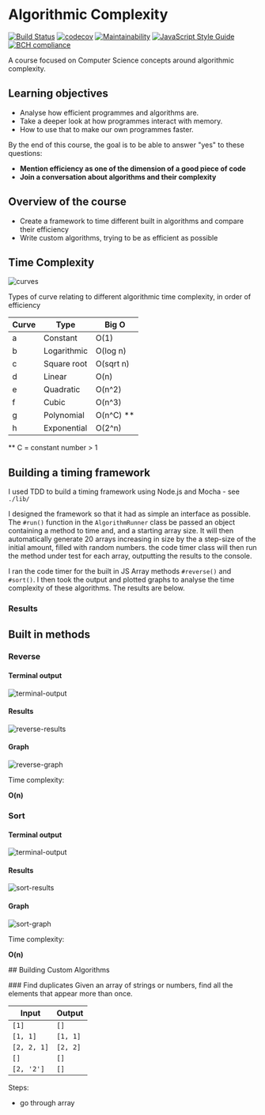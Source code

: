 Algorithmic Complexity
======================

[![Build Status](https://travis-ci.com/AJ8GH/algorithmic-complexity.svg?branch=main)](https://travis-ci.com/AJ8GH/algorithmic-complexity) [![codecov](https://codecov.io/gh/AJ8GH/algorithmic-complexity/branch/main/graph/badge.svg?token=NIRGH88CMT)](https://codecov.io/gh/AJ8GH/algorithmic-complexity) [![Maintainability](https://api.codeclimate.com/v1/badges/632627257c17ccb5d748/maintainability)](https://codeclimate.com/github/AJ8GH/algorithmic-complexity/maintainability) [![JavaScript Style Guide](https://img.shields.io/badge/code_style-standard-brightgreen.svg)](https://standardjs.com) [![BCH compliance](https://bettercodehub.com/edge/badge/AJ8GH/algorithmic-complexity?branch=main)](https://bettercodehub.com/)


A course focused on Computer Science concepts around algorithmic complexity.

## Learning objectives

* Analyse how efficient programmes and algorithms are.
* Take a deeper look at how programmes interact with memory.
* How to use that to make our own programmes faster.


By the end of this course, the goal is to be able to answer "yes" to these questions:

* **Mention efficiency as one of the dimension of a good piece of code**
* **Join a conversation about algorithms and their complexity**

## Overview of the course

* Create a framework to time different built in algorithms and compare their efficiency
* Write custom algorithms, trying to be as efficient as possible

## Time Complexity

![curves](images/curves.png)

Types of curve relating to different algorithmic time complexity, in order of efficiency

Curve | Type         | Big O
------|--------------|------
a     | Constant     | O(1)
b     | Logarithmic  | O(log n)
c     | Square root  | O(sqrt n)
d     | Linear       | O(n)
e     | Quadratic    | O(n^2)
f     | Cubic        | O(n^3)
g     | Polynomial   | O(n^C) **
h     | Exponential  | O(2^n)

** C = constant number > 1

## Building a timing framework

I used TDD to build a timing framework using Node.js and Mocha - see `./lib/`

I designed the framework so that it had as simple an interface as possible. The `#run()` function in the `AlgorithmRunner` class be passed an object containing a method to time and, and a starting array size. It will then automatically generate 20 arrays increasing in size by the a step-size of the initial amount, filled with random numbers. the code timer class will then run the method under test for each array, outputting the results to the console.

I ran the code timer for the built in JS Array methods `#reverse()` and `#sort()`. I then took the output and plotted graphs to analyse the time complexity of these algorithms. The results are below.


### Results

## Built in methods

### Reverse

#### Terminal output
![terminal-output](images/reverse-output-example.png)

#### Results
![reverse-results](images/reverse-results.png)

#### Graph
![reverse-graph](images/reverse-graph.png)

Time complexity:

**O(n)**

### Sort

#### Terminal output
![terminal-output](images/sort-output-example.png)

#### Results
![sort-results](images/sort-results.png)

#### Graph
![sort-graph](images/sort-graph.png)

Time complexity:

**O(n)**

## Building Custom Algorithms

### Find duplicates
Given an array of strings or numbers, find all the elements that appear more than once.

Input          | Output
---------------|--------------
`[1]`          | `[]`
`[1, 1]`       | `[1, 1]`
`[2, 2, 1]`    | `[2, 2]`
`[]`           | `[]`
`[2, '2']`     | `[]`

Steps:
- go through array
